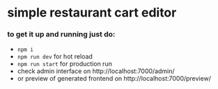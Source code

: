 # simple restaurant cart editor

### to get it up and running just do:

- `npm i`
- `npm run dev` for hot reload
- `npm run start` for production run
- check admin interface on http://localhost:7000/admin/
- or preview of generated frontend on http://localhost:7000/preview/
